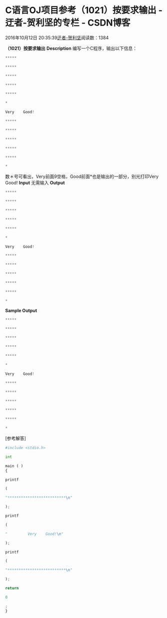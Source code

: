 
# C语言OJ项目参考（1021）按要求输出 - 迂者-贺利坚的专栏 - CSDN博客

2016年10月12日 20:35:39[迂者-贺利坚](https://me.csdn.net/sxhelijian)阅读数：1384


**（1021）按要求输出**
**Description**
编写一个C程序，输出以下信息：
```python
*****
```
```python
*****
```
```python
*****
```
```python
*****
```
```python
*****
```
```python
*
```
```python
Very    Good!
```
```python
*****
```
```python
*****
```
```python
*****
```
```python
*****
```
```python
*****
```
```python
*
```
数＊号可看出，Very前面9空格，Good前面*也是输出的一部分，别光打印Very Good!
**Input**
无需输入
**Output**
```python
*****
```
```python
*****
```
```python
*****
```
```python
*****
```
```python
*****
```
```python
*
```
```python
Very    Good!
```
```python
*****
```
```python
*****
```
```python
*****
```
```python
*****
```
```python
*****
```
```python
*
```
**Sample Output**
```python
*****
```
```python
*****
```
```python
*****
```
```python
*****
```
```python
*****
```
```python
*
```
```python
Very    Good!
```
```python
*****
```
```python
*****
```
```python
*****
```
```python
*****
```
```python
*****
```
```python
*
```
[参考解答]
```python
#include <stdio.h>
```
```python
int
```
```python
main ( )
{
```
```python
printf
```
```python
(
```
```python
"**************************\n"
```
```python
);
```
```python
printf
```
```python
(
```
```python
"         Very    Good!\n"
```
```python
);
```
```python
printf
```
```python
(
```
```python
"**************************\n"
```
```python
);
```
```python
return
```
```python
0
```
```python
;
}
```

